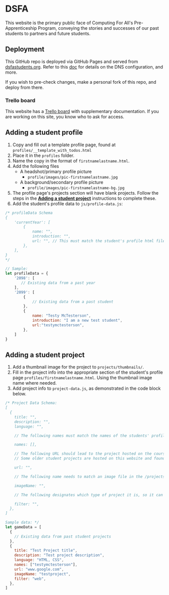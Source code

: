 # DSFA

This website is the primary public face of Computing For All's Pre-Apprenticeship Program, conveying the stories and successes of our past students to partners and future students.

## Deployment

This GitHub repo is deployed via GitHub Pages and served from [dsfastudents.org](https://www.dsfastudents.org/). Refer to this [doc](https://docs.google.com/document/d/1wln7Wog64AbXoNNzSIJDIXlk0HgiTE8C38dOpyM2Ez0/edit?usp=sharing) for details on the DNS configuration, and more.

If you wish to pre-check changes, make a personal fork of this repo, and deploy from there.

### Trello board

This website has a [Trello board](https://trello.com/b/ftGNpVdq/dsfa-website) with supplementary documentation. If you are working on this site, you know who to ask for access.

## Adding a student profile

1. Copy and fill out a template profile page, found at `profiles/__template_with_todos.html`
1. Place it in the `profiles` folder.
1. Name the copy in the format of `firstnamelastname.html`.
1. Add the following files
    - A headshot/primary profile picture
      - `profile/images/pic-firstnamelastname.jpg`
    - A background/secondary profile picture
      - `profile/images/pic-firstnamelastname-bg.jpg`
1. The profile page's projects section will have blank projects. Follow the steps in the [**Adding a student project**](#adding-a-student-project) instructions to complete these.
1. Add the student's profile data to `js/profile-data.js`:

```js
/* profileData Schema
{
    'currentYear': [ 
        {
            name: "",
            introduction: "",
            url: "", // This must match the student's profile html file name
        },
    ],
}
*/

// Sample: 
let profileData = {
    '2098': [
       // Existing data from a past year 
    ],
    '2099': [
        {
            // Existing data from a past student
        },
        {
            name: "Testy McTesterson",
            introduction: "I am a new test student",
            url:"testymctesterson",
        },
    ]
}
```

## Adding a student project

1. Add a thumbnail image for the project to `projects/thumbnails/`.
1. Fill in the project info into the appropriate section of the student's profile page `profiles/firstnamelastname.html`. Using the thumbnail image name where needed.
1. Add project info to `project-data.js`, as demonstrated in the code block below.

```js
/* Project Data Schema:
[
  {
    title: "",
    description: "",
    language: "",

    // The following names must match the names of the students' profile HTML files 

    names: [],

    // The following URL should lead to the project hosted on the course's game development platform (ex: Scratch, Tynker, etc) or it's web host platform (ex: GitHub Pages)
    // Some older student projects are hosted on this website and found in the projects folder, but new projects should be hosted on the aformentioned platforms. 

    url: "", 

    // The following name needs to match an image file in the /projects/thumbnails folder.

    imageName: "", 

    // The following designates which type of project it is, so it can be filtered using buttons on projects/index.html

    filter: "",
  },
]

Sample data: */
let gameData = [
  {
    // Existing data from past student projects
  },
  {
    title: "Test Project title",
    description: "Test project description",
    language: "HTML, CSS",
    names: ["testymctesterson"],
    url: "www.google.com",
    imageName: "testproject",
    filter: "web",
  },
]
```

